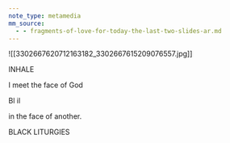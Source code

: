 ```yaml
---
note_type: metamedia
mm_source:
  - - fragments-of-love-for-today-the-last-two-slides-ar.md
---
```


![[3302667620712163182_3302667615209076557.jpg]]

INHALE

I meet the face of God

Bl il

in the face of another.

BLACK LITURGIES

